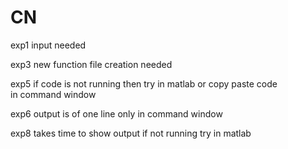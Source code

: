 # CN

exp1 input needed

exp3 new function file creation needed

exp5 if code is not running then try in matlab
or copy paste code in command window

exp6 output is of one line only in command window

exp8 takes time to show output
if not running try in matlab
